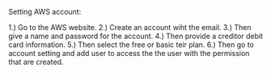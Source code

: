 Setting AWS account:

1.) Go to the  AWS website.
2.) Create an account wiht the email.
3.) Then give a name and password for the account.
4.) Then provide a creditor debit card information.
5.) Then select the free or basic teir plan.
6.) Then go to account setting and add user to access the the user with the permission that are created.
